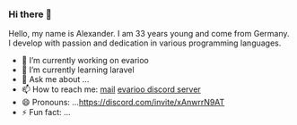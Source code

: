 ### Hi there 👋

Hello, my name is Alexander. I am 33 years young and come from Germany. I develop with passion and dedication in various programming languages.

- 🔭 I’m currently working on evarioo
- 🌱 I’m currently learning laravel
- 💬 Ask me about ...
- 📫 How to reach me: [mail](mailto:info@evarioo.de) [evarioo discord server](https://discord.com/invite/xAnwrrN9AT)
- 😄 Pronouns: ...https://discord.com/invite/xAnwrrN9AT
- ⚡ Fun fact: ...

